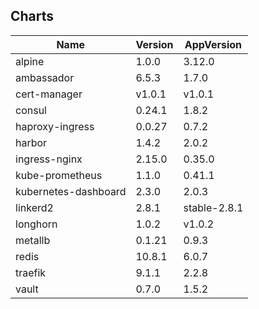 ## Charts
Name | Version | AppVersion
-----|---------|-----------
alpine | 1.0.0 | 3.12.0
ambassador | 6.5.3 | 1.7.0
cert-manager | v1.0.1 | v1.0.1
consul | 0.24.1 | 1.8.2
haproxy-ingress | 0.0.27 | 0.7.2
harbor | 1.4.2 | 2.0.2
ingress-nginx | 2.15.0 | 0.35.0
kube-prometheus | 1.1.0 | 0.41.1
kubernetes-dashboard | 2.3.0 | 2.0.3
linkerd2 | 2.8.1 | stable-2.8.1
longhorn | 1.0.2 | v1.0.2
metallb | 0.1.21 | 0.9.3
redis | 10.8.1 | 6.0.7
traefik | 9.1.1 | 2.2.8
vault | 0.7.0 | 1.5.2

